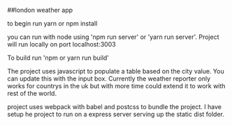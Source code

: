 ##london weather app

to begin run yarn or npm install

you can run with node using 'npm run server' or 'yarn run server'. Project will run locally on port localhost:3003

To build run 'npm or yarn run build'

The project uses javascript to populate a table based on the city value. You can update this with the input box. Currently the weather reporter only works for countrys in the uk but with more time could extend it to work with rest of the world.

project uses webpack with babel and postcss to bundle the project. I have setup he project to run on a express server serving up the static dist folder.
